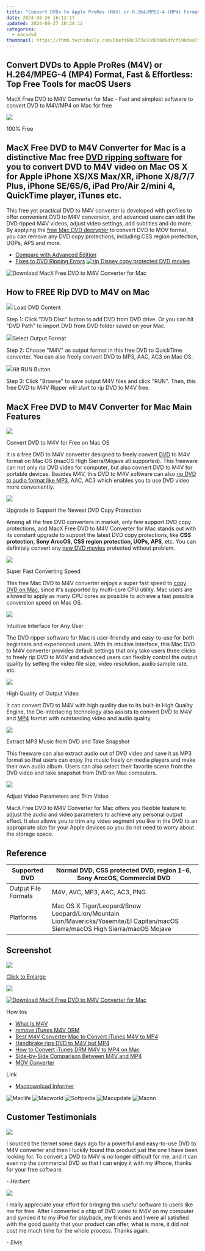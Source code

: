```yaml
---
title: "Convert DVDs to Apple ProRes (M4V) or H.264/MPEG-4 (MP4) Format, Fast & Effortless: Top Free Tools for macOS Users"
date: 2024-08-26 16:12:17
updated: 2024-08-27 10:24:12
categories:
  - macxdvd
thumbnail: https://thmb.techidaily.com/6befd60c173a5cd8b8d9dfcf598dea7f7e1558ad2a50419820d4a5c540b52039.jpg
---
```


## Convert DVDs to Apple ProRes (M4V) or H.264/MPEG-4 (MP4) Format, Fast & Effortless: Top Free Tools for macOS Users

MacX Free DVD to M4V Converter for Mac \- Fast and simplest software to convert DVD to M4V/MP4 on Mac for free

![](https://www.macxdvd.com/dvd-to-m4v-converter-for-mac-free/../face/free-m4v-converter-mac-pic.jpg) 

100% Free

## **MacX Free DVD to M4V Converter for Mac** is a distinctive Mac free [DVD ripping software](https://tools.techidaily.com/macxdvd/products/) for you to **convert DVD to M4V** video on Mac OS X for Apple iPhone XS/XS Max/XR, iPhone X/8/7/7 Plus, iPhone SE/6S/6, iPad Pro/Air 2/mini 4, QuickTime player, iTunes etc.

This free yet practical DVD to M4V converter is developed with profiles to offer convenient DVD to M4V conversion, and advanced users can edit the DVD ripped M4V videos, adjust video settings, add subtitles and do more. By applying the [free Mac DVD decrypter](https://tools.techidaily.com/macxdvd/products/) to convert DVD to MOV format, you can remove any DVD copy protections, including CSS region protection, UOPs, APS and more.

* [Compare with Advanced Edition](https://tools.techidaily.com/macxdvd/products/)
* [Fixes to DVD Ripping Errors](https://tools.techidaily.com/macxdvd/products/)
[![rip Disney copy protected DVD movies](https://www.macxdvd.com/dvd-to-m4v-converter-for-mac-free/../image/macxdvdpro-banner-mini.jpg)](https://tools.techidaily.com/macxdvd/products/) 

![Download MacX Free DVD to M4V Converter for Mac](https://www.macxdvd.com/dvd-to-m4v-converter-for-mac-free/../image/bottom-download-big.jpg) 

## How to FREE Rip DVD to M4V on Mac

![](https://www.macxdvd.com/dvd-to-m4v-converter-for-mac-free/../i-pic/1.png) Load DVD Content 

Step 1: Click "DVD Disc" button to add DVD from DVD drive. Or you can hit "DVD Path" to import DVD from DVD folder saved on your Mac.

![](https://www.macxdvd.com/dvd-to-m4v-converter-for-mac-free/../i-pic/2.png)Select Output Format 

Step 2: Choose "M4V" as output format in this free DVD to QuickTime converter. You can also freely convert DVD to MP3, AAC, AC3 on Mac OS.

![](https://www.macxdvd.com/dvd-to-m4v-converter-for-mac-free/../i-pic/3.png)Hit RUN Button

Step 3: Click "Browse" to save output M4V files and click "RUN". Then, this free DVD to M4V Ripper will start to rip DVD to M4V free. 

## MacX Free DVD to M4V Converter for Mac Main Features

![](https://www.macxdvd.com/dvd-to-m4v-converter-for-mac-free/image/1.jpg) 

Convert DVD to M4V for Free on Mac OS

It is a free DVD to M4V converter designed to freely convert [DVD](https://tools.techidaily.com/macxdvd/products/) to M4V format on Mac OS (macOS High Sierra/Mojave all supported). This freeware can not only rip DVD video for computer, but also covnert DVD to M4V for portable devices. Besides M4V, this DVD to M4V software can also [rip DVD to audio format like MP3](https://tools.techidaily.com/macxdvd/products/), AAC, AC3 which enables you to use DVD video more conveniently. 

![](https://www.macxdvd.com/dvd-to-m4v-converter-for-mac-free/image/2.jpg) 

Upgrade to Support the Newest DVD Copy Protection

Among all the free DVD converters in market, only few support DVD copy protections, and MacX Free DVD to M4V Converter for Mac stands out with its constant upgrade to support the latest DVD copy protections, like **CSS protection, Sony ArccOS, CSS region protection, UOPs, APS**, etc. You can definitely convert any [new DVD movies](https://tools.techidaily.com/macxdvd/products/) protected without problem.

![](https://www.macxdvd.com/dvd-to-m4v-converter-for-mac-free/image/3.jpg) 

Super Fast Converting Speed

This free Mac DVD to M4V converter enjoys a super fast speed to [copy DVD on Mac](https://tools.techidaily.com/macxdvd/products/), since it's supported by multi-core CPU utility. Mac users are allowed to apply as many CPU cores as possible to achieve a fast possible conversion speed on Mac OS.

![](https://www.macxdvd.com/dvd-to-m4v-converter-for-mac-free/image/4.jpg) 

Intuitive Interface for Any User

The DVD ripper software for Mac is user-friendly and easy-to-use for both beginners and experienced users. With its intuitive interface, this Mac DVD to M4V converter provides default settings that only take users three clicks to freely rip DVD to M4V and advanced users can flexibly control the output quality by setting the video file size, video resolution, audio sample rate, etc.

![](https://www.macxdvd.com/dvd-to-m4v-converter-for-mac-free/image/5.jpg) 

High Quality of Output Video

It can convert DVD to M4V with high quality due to its built-in High Quality Engine, the De-interlacing technology also assists to convert DVD to M4V and [MP4](https://tools.techidaily.com/macxdvd/products/) format with outstanding video and audio quality.

![](https://www.macxdvd.com/dvd-to-m4v-converter-for-mac-free/image/6.jpg) 

Extract MP3 Music from DVD and Take Snapshot

This freeware can also extract audio out of DVD video and save it as MP3 format so that users can enjoy the music freely on media players and make their own audio album. Users can also select their favorite scene from the DVD video and take snapshot from DVD on Mac computers.

![](https://www.macxdvd.com/dvd-to-m4v-converter-for-mac-free/image/7.jpg) 

Adjust Video Parameters and Trim Video 

MacX Free DVD to M4V Converter for Mac offers you flexible feature to adjust the audio and video parameters to achieve any personal output effect. It also allows you to trim any video segment you like in the DVD to an appropriate size for your Apple devices so you do not need to worry about the storage space.

## Reference

| Supported DVD       | Normal DVD, CSS protected DVD, region 1-6, Sony ArccOS, Commercial DVD                                                           |
| ------------------- | -------------------------------------------------------------------------------------------------------------------------------- |
| Output File Formats | M4V, AVC, MP3, AAC, AC3, PNG                                                                                                     |
| Platforms           | Mac OS X Tiger/Leopard/Snow Leopard/Lion/Mountain Lion/Mavericks/Yosemite/El Capitan/macOS Sierra/macOS High Sierra/macOS Mojave |

## Screenshot

![](https://www.macxdvd.com/dvd-to-m4v-converter-for-mac-free/image/screenshot.jpg)

[Click to Enlarge](https://tools.techidaily.com/macxdvd/products/)

![](https://www.macxdvd.com/dvd-to-m4v-converter-for-mac-free/image/screenshot_02.jpg) 

[![Download MacX Free DVD to M4V Converter for Mac](https://www.macxdvd.com/dvd-to-m4v-converter-for-mac-free/../image/bottom-download-big.jpg)](https://www.macxdvd.com/dvd-to-m4v-converter-for-mac-free/../download/macx-free-dvd-to-m4v-for-mac.dmg)

How tos 

* [What Is M4V](https://tools.techidaily.com/macxdvd/products/)
* [remove iTunes M4V DRM](https://tools.techidaily.com/macxdvd/products/)
* [Best M4V Converter Mac to Convert iTunes M4V to MP4](https://tools.techidaily.com/macxdvd/products/)
* [Handbrake rips DVD to M4V but MP4](https://tools.techidaily.com/macxdvd/products/)
* [How to Convert iTunes DRM M4V to MP4 on Mac](https://tools.techidaily.com/macxdvd/products/)
* [Side-by-Side Comparison Between M4V and MP4](https://tools.techidaily.com/macxdvd/products/)
* [MOV Converter](https://tools.techidaily.com/macxdvd/products/)

Link

* [Macdownload Informer](http://macdownload.informer.com/macx-video-converter-pro/5.0/)

![Maclife](https://www.macxdvd.com/dvd-to-m4v-converter-for-mac-free/../i-pic/maclife.gif) ![Macworld](https://www.macxdvd.com/dvd-to-m4v-converter-for-mac-free/../i-pic/macworld.gif) ![Softpedia](https://www.macxdvd.com/dvd-to-m4v-converter-for-mac-free/../i-pic/softpedia.gif) ![Macupdate](https://www.macxdvd.com/dvd-to-m4v-converter-for-mac-free/../i-pic/macupdate.gif) ![Macnn](https://www.macxdvd.com/dvd-to-m4v-converter-for-mac-free/../i-pic/macnn.gif) 

## Customer Testimonials

![](https://www.macxdvd.com/dvd-to-m4v-converter-for-mac-free/../image/customer-ico.jpg) 

I sourced the Iternet some days ago for a powerful and easy-to-use DVD to M4V converter and then I luckily found this product just the one I have been looking for. To convert a DVD to M4V is no longer difficult for me, and it can even rip the commercial DVD so that I can enjoy it with my iPhone, thanks for your free software.

_\- Herbert_ 

![](https://www.macxdvd.com/dvd-to-m4v-converter-for-mac-free/../image/customer-ico.jpg) 

I really appreciate your effort for bringing this useful software to users like me for free. After I converted a chip of DVD video to M4V on my computer and synced it to my iPod for playback, my friends and I were all satisfied with the good quality that your product can offer, what is more, it did not cost me much time for the whole process. Thanks again.

_\- Elvis_

<ins class="adsbygoogle"
     style="display:block"
     data-ad-format="autorelaxed"
     data-ad-client="ca-pub-7571918770474297"
     data-ad-slot="1223367746"></ins>



<ins class="adsbygoogle"
     style="display:block"
     data-ad-client="ca-pub-7571918770474297"
     data-ad-slot="8358498916"
     data-ad-format="auto"
     data-full-width-responsive="true"></ins>
